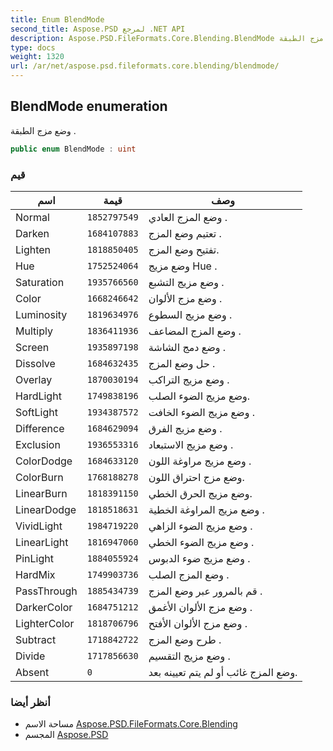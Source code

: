 ```yaml
---
title: Enum BlendMode
second_title: Aspose.PSD لمرجع .NET API
description: Aspose.PSD.FileFormats.Core.Blending.BlendMode تعداد. وضع مزج الطبقة .
type: docs
weight: 1320
url: /ar/net/aspose.psd.fileformats.core.blending/blendmode/
---
```

## BlendMode enumeration

وضع مزج الطبقة .

```csharp
public enum BlendMode : uint
```

### قيم

| اسم | قيمة | وصف |
| --- | --- | --- |
| Normal | `1852797549` | وضع المزج العادي . |
| Darken | `1684107883` | تعتيم وضع المزج . |
| Lighten | `1818850405` | تفتيح وضع المزج. |
| Hue | `1752524064` | وضع مزيج Hue . |
| Saturation | `1935766560` | وضع مزيج التشبع . |
| Color | `1668246642` | وضع مزج الألوان . |
| Luminosity | `1819634976` | وضع مزيج السطوع . |
| Multiply | `1836411936` | وضع المزج المضاعف . |
| Screen | `1935897198` | وضع دمج الشاشة . |
| Dissolve | `1684632435` | حل وضع المزج . |
| Overlay | `1870030194` | وضع مزيج التراكب . |
| HardLight | `1749838196` | وضع مزيج الضوء الصلب. |
| SoftLight | `1934387572` | وضع مزيج الضوء الخافت . |
| Difference | `1684629094` | وضع مزيج الفرق . |
| Exclusion | `1936553316` | وضع مزيج الاستبعاد . |
| ColorDodge | `1684633120` | وضع مزيج مراوغة اللون . |
| ColorBurn | `1768188278` | وضع مزج احتراق اللون. |
| LinearBurn | `1818391150` | وضع مزيج الحرق الخطي. |
| LinearDodge | `1818518631` | وضع مزيج المراوغة الخطية . |
| VividLight | `1984719220` | وضع مزيج الضوء الزاهي . |
| LinearLight | `1816947060` | وضع مزيج الضوء الخطي . |
| PinLight | `1884055924` | وضع مزيج ضوء الدبوس . |
| HardMix | `1749903736` | وضع المزج الصلب . |
| PassThrough | `1885434739` | قم بالمرور عبر وضع المزج . |
| DarkerColor | `1684751212` | وضع مزج الألوان الأغمق . |
| LighterColor | `1818706796` | وضع مزج الألوان الأفتح . |
| Subtract | `1718842722` | طرح وضع المزج . |
| Divide | `1717856630` | وضع مزيج التقسيم . |
| Absent | `0` | وضع المزج غائب أو لم يتم تعيينه بعد. |

### أنظر أيضا

* مساحة الاسم [Aspose.PSD.FileFormats.Core.Blending](../../aspose.psd.fileformats.core.blending/)
* المجسم [Aspose.PSD](../../)


